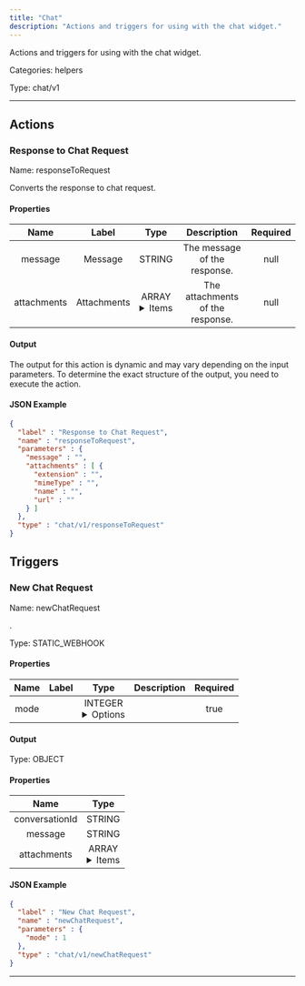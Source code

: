 ```yaml
---
title: "Chat"
description: "Actions and triggers for using with the chat widget."
---
```


Actions and triggers for using with the chat widget.


Categories: helpers


Type: chat/v1

<hr />




## Actions


### Response to Chat Request
Name: responseToRequest

Converts the response to chat request.

#### Properties

|      Name       |      Label     |     Type     |     Description     | Required |
|:---------------:|:--------------:|:------------:|:-------------------:|:--------:|
| message | Message | STRING | The message of the response. | null |
| attachments | Attachments | ARRAY <details> <summary> Items </summary> [FILE_ENTRY] </details> | The attachments of the response. | null |


#### Output

The output for this action is dynamic and may vary depending on the input parameters. To determine the exact structure of the output, you need to execute the action.

#### JSON Example
```json
{
  "label" : "Response to Chat Request",
  "name" : "responseToRequest",
  "parameters" : {
    "message" : "",
    "attachments" : [ {
      "extension" : "",
      "mimeType" : "",
      "name" : "",
      "url" : ""
    } ]
  },
  "type" : "chat/v1/responseToRequest"
}
```




## Triggers


### New Chat Request
Name: newChatRequest

.

Type: STATIC_WEBHOOK

#### Properties

|      Name       |      Label     |     Type     |     Description     | Required |
|:---------------:|:--------------:|:------------:|:-------------------:|:--------:|
| mode | | INTEGER <details> <summary> Options </summary> 1, 2 </details> |  | true |


#### Output



Type: OBJECT


#### Properties

|     Name     |     Type     |
|:------------:|:------------:|
| conversationId | STRING |
| message | STRING |
| attachments | ARRAY <details> <summary> Items </summary> [FILE_ENTRY] </details> |




#### JSON Example
```json
{
  "label" : "New Chat Request",
  "name" : "newChatRequest",
  "parameters" : {
    "mode" : 1
  },
  "type" : "chat/v1/newChatRequest"
}
```


<hr />

